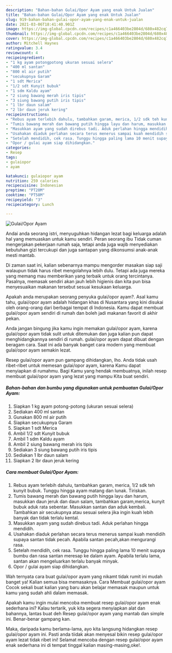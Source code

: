 ```yaml
---
description: "Bahan-bahan Gulai/Opor Ayam yang enak Untuk Jualan"
title: "Bahan-bahan Gulai/Opor Ayam yang enak Untuk Jualan"
slug: 919-bahan-bahan-gulai-opor-ayam-yang-enak-untuk-jualan
date: 2021-03-06T18:41:40.901Z
image: https://img-global.cpcdn.com/recipes/c1a466403be2804d/680x482cq70/gulaiopor-ayam-foto-resep-utama.jpg
thumbnail: https://img-global.cpcdn.com/recipes/c1a466403be2804d/680x482cq70/gulaiopor-ayam-foto-resep-utama.jpg
cover: https://img-global.cpcdn.com/recipes/c1a466403be2804d/680x482cq70/gulaiopor-ayam-foto-resep-utama.jpg
author: Mitchell Haynes
ratingvalue: 3.4
reviewcount: 4
recipeingredient:
- "1 kg ayam potongpotong ukuran sesuai selera"
- "400 ml santan"
- "800 ml air putih"
- "secukupnya Garam"
- "1 sdt Merica"
- "1/2 sdt Kunyit bubuk"
- "1 sdm Kaldu ayam"
- "2 siung bawang merah iris tipis"
- "3 siung bawang putih iris tipis"
- "1 lbr daun salam"
- "2 lbr daun jeruk kering"
recipeinstructions:
- "Rebus ayam terlebih dahulu, tambahkan garam, merica, 1/2 sdk teh kunyit bubuk. Tunggu hingga ayam matang dan lunak. Tiriskan."
- "Tumis bawang merah dan bawang putih hingga layu dan harum, masukkan daun jeruk dan daun salam, tambahkan garam,merica, kunyit bubuk aduk rata sebentar. Masukkan santan dan aduk kembali. Tambahkan air secukupnya atau sesuai selera jika ingin kuah lebih banyak dan tidak terlalu kental."
- "Masukkan ayam yang sudah direbus tadi. Aduk perlahan hingga mendidih."
- "Usahakan diaduk perlahan secara terus menerus sampai kuah mendidih supaya santan tidak pecah. Apabila santan pecah,akan mengurangi rasa."
- "Setelah mendidih, cek rasa. Tunggu hingga paling lama 10 menit supaya bumbu dan rasa santan meresap ke dalam ayam. Apabila terlalu lama, santan akan mengeluarkan terlalu banyak minyak."
- "Opor / gulai ayam siap dihidangkan."
categories:
- Resep
tags:
- gulaiopor
- ayam

katakunci: gulaiopor ayam 
nutrition: 259 calories
recipecuisine: Indonesian
preptime: "PT20M"
cooktime: "PT58M"
recipeyield: "3"
recipecategory: Lunch

---
```



![Gulai/Opor Ayam](https://img-global.cpcdn.com/recipes/c1a466403be2804d/680x482cq70/gulaiopor-ayam-foto-resep-utama.jpg)

Andai anda seorang istri, menyuguhkan hidangan lezat bagi keluarga adalah hal yang memuaskan untuk kamu sendiri. Peran seorang ibu Tidak cuman mengerjakan pekerjaan rumah saja, tetapi anda juga wajib menyediakan kebutuhan gizi tercukupi dan juga santapan yang dikonsumsi anak-anak mesti mantab.

Di zaman  saat ini, kalian sebenarnya mampu mengorder masakan siap saji walaupun tidak harus ribet mengolahnya lebih dulu. Tetapi ada juga mereka yang memang mau memberikan yang terbaik untuk orang tercintanya. Pasalnya, memasak sendiri akan jauh lebih higienis dan kita pun bisa menyesuaikan makanan tersebut sesuai kesukaan keluarga. 



Apakah anda merupakan seorang penyuka gulai/opor ayam?. Asal kamu tahu, gulai/opor ayam adalah hidangan khas di Nusantara yang kini disukai oleh orang-orang dari berbagai tempat di Indonesia. Kamu dapat membuat gulai/opor ayam sendiri di rumah dan boleh jadi makanan favorit di akhir pekan.

Anda jangan bingung jika kamu ingin memakan gulai/opor ayam, karena gulai/opor ayam tidak sulit untuk ditemukan dan juga kalian pun dapat menghidangkannya sendiri di rumah. gulai/opor ayam dapat dibuat dengan beragam cara. Saat ini ada banyak banget cara modern yang membuat gulai/opor ayam semakin lezat.

Resep gulai/opor ayam pun gampang dihidangkan, lho. Anda tidak usah ribet-ribet untuk memesan gulai/opor ayam, karena Kamu dapat menyiapkan di rumahmu. Bagi Kamu yang hendak membuatnya, inilah resep membuat gulai/opor ayam yang lezat yang mampu Kita buat sendiri.

<!--inarticleads1-->

##### Bahan-bahan dan bumbu yang digunakan untuk pembuatan Gulai/Opor Ayam:

1. Siapkan 1 kg ayam potong-potong (ukuran sesuai selera)
1. Sediakan 400 ml santan
1. Gunakan 800 ml air putih
1. Siapkan secukupnya Garam
1. Siapkan 1 sdt Merica
1. Ambil 1/2 sdt Kunyit bubuk
1. Ambil 1 sdm Kaldu ayam
1. Ambil 2 siung bawang merah iris tipis
1. Sediakan 3 siung bawang putih iris tipis
1. Sediakan 1 lbr daun salam
1. Siapkan 2 lbr daun jeruk kering




<!--inarticleads2-->

##### Cara membuat Gulai/Opor Ayam:

1. Rebus ayam terlebih dahulu, tambahkan garam, merica, 1/2 sdk teh kunyit bubuk. Tunggu hingga ayam matang dan lunak. Tiriskan.
1. Tumis bawang merah dan bawang putih hingga layu dan harum, masukkan daun jeruk dan daun salam, tambahkan garam,merica, kunyit bubuk aduk rata sebentar. Masukkan santan dan aduk kembali. Tambahkan air secukupnya atau sesuai selera jika ingin kuah lebih banyak dan tidak terlalu kental.
1. Masukkan ayam yang sudah direbus tadi. Aduk perlahan hingga mendidih.
1. Usahakan diaduk perlahan secara terus menerus sampai kuah mendidih supaya santan tidak pecah. Apabila santan pecah,akan mengurangi rasa.
1. Setelah mendidih, cek rasa. Tunggu hingga paling lama 10 menit supaya bumbu dan rasa santan meresap ke dalam ayam. Apabila terlalu lama, santan akan mengeluarkan terlalu banyak minyak.
1. Opor / gulai ayam siap dihidangkan.




Wah ternyata cara buat gulai/opor ayam yang nikamt tidak rumit ini mudah banget ya! Kalian semua bisa memasaknya. Cara Membuat gulai/opor ayam Cocok sekali buat kalian yang baru akan belajar memasak maupun untuk kamu yang sudah ahli dalam memasak.

Apakah kamu ingin mulai mencoba membuat resep gulai/opor ayam enak sederhana ini? Kalau tertarik, yuk kita segera menyiapkan alat dan bahannya, lantas buat deh Resep gulai/opor ayam yang mantab dan simple ini. Benar-benar gampang kan. 

Maka, daripada kamu berlama-lama, ayo kita langsung hidangkan resep gulai/opor ayam ini. Pasti anda tiidak akan menyesal bikin resep gulai/opor ayam lezat tidak ribet ini! Selamat mencoba dengan resep gulai/opor ayam enak sederhana ini di tempat tinggal kalian masing-masing,oke!.

